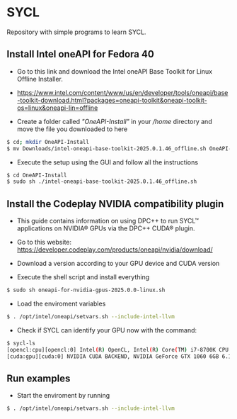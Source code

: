 # SYCL
Repository with simple programs to learn SYCL.

## Install Intel oneAPI for Fedora 40

- Go to this link and download the Intel oneAPI Base Toolkit for Linux Offline Installer.
- https://www.intel.com/content/www/us/en/developer/tools/oneapi/base-toolkit-download.html?packages=oneapi-toolkit&oneapi-toolkit-os=linux&oneapi-lin=offline

- Create a folder called _"OneAPI-Install"_ in your _/home_ directory and move the file you downloaded to here

```sh
$ cd; mkdir OneAPI-Install
$ mv Downloads/intel-oneapi-base-toolkit-2025.0.1.46_offline.sh OneAPI-Install
```

- Execute the setup using the GUI and follow all the instructions

```sh
$ cd OneAPI-Install
$ sudo sh ./intel-oneapi-base-toolkit-2025.0.1.46_offline.sh
```

## Install the Codeplay NVIDIA compatibility plugin

- This guide contains information on using DPC++ to run SYCL™ applications on NVIDIA® GPUs via the DPC++ CUDA® plugin.

- Go to this website: https://developer.codeplay.com/products/oneapi/nvidia/download/

- Download a version according to your GPU device and CUDA version

- Execute the shell script and install everything

```sh
$ sudo sh oneapi-for-nvidia-gpus-2025.0.0-linux.sh
``` 

- Load the enviroment variables

```sh
$ . /opt/intel/oneapi/setvars.sh --include-intel-llvm
```

- Check if SYCL can identify your GPU now with the command:

```sh
$ sycl-ls
[opencl:cpu][opencl:0] Intel(R) OpenCL, Intel(R) Core(TM) i7-8700K CPU @ 3.70GHz OpenCL 3.0 (Build 0) [2024.18.12.0.05_160000]
[cuda:gpu][cuda:0] NVIDIA CUDA BACKEND, NVIDIA GeForce GTX 1060 6GB 6.1 [CUDA 12.7]
```

## Run examples

- Start the enviroment by running

```sh
$ . /opt/intel/oneapi/setvars.sh --include-intel-llvm
```


